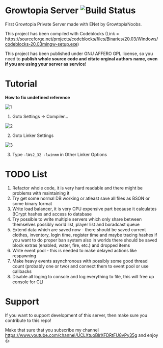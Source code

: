 # Growtopia Server ![Build Status](https://ci.appveyor.com/api/projects/status/github/GrowtopiaNoobs/GrowtopiaServer)
First Growtopia Private Server made with ENet by GrowtopiaNoobs.

This project has been compiled with Codeblocks (Link = https://sourceforge.net/projects/codeblocks/files/Binaries/20.03/Windows/codeblocks-20.03mingw-setup.exe)

This project has been published under GNU AFFERO GPL license, so you need to **publish whole source code and citate orginal authors name, even if you are using your server as service**!

# Tutorial
**How to fix undefined reference**

![1](https://user-images.githubusercontent.com/56192597/139260834-e2f9f38a-fa60-466a-9230-69e37db0db36.PNG)

1. Goto Settings -> Compiler...

![2](https://user-images.githubusercontent.com/56192597/139260946-40bb77e5-c1a1-4e68-8a1b-bd8d7e057601.PNG)

2. Goto Linker Settings

![3](https://user-images.githubusercontent.com/56192597/139261060-31c9f471-174a-45ba-8fe6-f74c1f23a794.PNG)

3. Type `-lWs2_32 -lwinmm` in Other Linker Options
# TODO List
1. Refactor whole code, it is very hard readable and there might be problems with maintaining it
2. Try get some normal DB working or atleast save all files as BSON or some binary format
3. Write load balancer, it is very CPU expensive part because it calculates BCrypt hashes and access to database
4. Try possible to write multiple servers which only share between themselves possibly world list, player list and boradcast queue
5. Extend data which are saved now - there should be saved current clothes, inventory, login time, register time and maybe tracing hashes if you want to do proper ban system also in worlds there should be saved block extras (enabled, water, fire, etc.) and dropped items
6. Write event pool - this is needed to make delayed actions like respawning
7. Make heavy events asynchronous with possibly some good thread count (probably one or two) and connect them to event pool or use callbacks
8. Disable all loging to console and log everything to file, this will free up console for CLI

# Support
If you want to support development of this server, then make sure you contribute to this repo!

Make that sure that you subscribe my channel https://www.youtube.com/channel/UCLXtuoBlrXFDRtFU8vPy35g and enjoy :+1:
